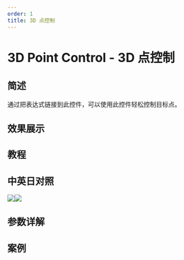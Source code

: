 ```yaml
---
order: 1
title: 3D 点控制
---
```


# 3D Point Control - 3D 点控制

## 简述

通过把表达式链接到此控件，可以使用此控件轻松控制目标点。

## 效果展示

## 教程

## 中英日对照

![](https://mir.yuelili.com/user/AE/effects/AE-Effects-Expression-Controls-3D_Point_Control.png)![](https://mir.yuelili.com/user/AE/effects/AE-Effects-Expression-Controls-3D_Point_Control_cn.png)

## 参数详解

## 案例
